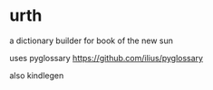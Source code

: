 # urth

a dictionary builder for book of the new sun

uses pyglossary
https://github.com/ilius/pyglossary

also kindlegen
